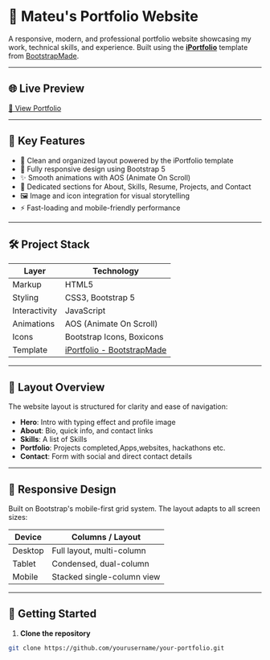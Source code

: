 # 💼 Mateu's Portfolio Website

A responsive, modern, and professional portfolio website showcasing my work, technical skills, and experience. Built using the **[iPortfolio](https://bootstrapmade.com/demo/iPortfolio/)** template from [BootstrapMade](https://bootstrapmade.com/).

---

## 🌐 Live Preview

[🔗 View Portfolio](https://matt.run.com.na)

---

## 🔑 Key Features

- 🧩 Clean and organized layout powered by the iPortfolio template
- 📱 Fully responsive design using Bootstrap 5
- ✨ Smooth animations with AOS (Animate On Scroll)
- 🧠 Dedicated sections for About, Skills, Resume, Projects, and Contact
- 🖼️ Image and icon integration for visual storytelling
- ⚡ Fast-loading and mobile-friendly performance

---

## 🛠️ Project Stack

| Layer         | Technology                          |
|---------------|-------------------------------------|
| Markup        | HTML5                               |
| Styling       | CSS3, Bootstrap 5                   |
| Interactivity | JavaScript                          |
| Animations    | AOS (Animate On Scroll)             |
| Icons         | Bootstrap Icons, Boxicons           |
| Template      | [iPortfolio - BootstrapMade]([https://bootstrapmade.com/iporfolio-bootstrap-portfolio-websites-template/](https://bootstrapmade.com/)) |

---

## 📐 Layout Overview

The website layout is structured for clarity and ease of navigation:

- **Hero**: Intro with typing effect and profile image
- **About**: Bio, quick info, and contact links
- **Skills**: A list of Skills
- **Portfolio**: Projects completed,Apps,websites, hackathons etc.
- **Contact**: Form with social and direct contact details

---

## 📱 Responsive Design

Built on Bootstrap's mobile-first grid system. The layout adapts to all screen sizes:

| Device       | Columns / Layout             |
|--------------|------------------------------|
| Desktop      | Full layout, multi-column    |
| Tablet       | Condensed, dual-column       |
| Mobile       | Stacked single-column view   |

---

## 🚀 Getting Started

1. **Clone the repository**
```bash
git clone https://github.com/yourusername/your-portfolio.git
